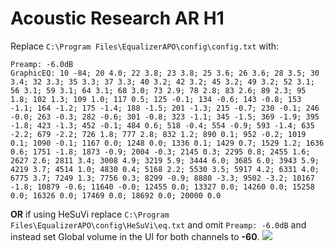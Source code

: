 # Acoustic Research AR H1
Replace `C:\Program Files\EqualizerAPO\config\config.txt` with:
```
Preamp: -6.0dB
GraphicEQ: 10 -84; 20 4.0; 22 3.8; 23 3.8; 25 3.6; 26 3.6; 28 3.5; 30 3.4; 32 3.3; 35 3.3; 37 3.3; 40 3.2; 42 3.2; 45 3.2; 49 3.2; 52 3.1; 56 3.1; 59 3.1; 64 3.1; 68 3.0; 73 2.9; 78 2.8; 83 2.6; 89 2.3; 95 1.8; 102 1.3; 109 1.0; 117 0.5; 125 -0.1; 134 -0.6; 143 -0.8; 153 -1.1; 164 -1.2; 175 -1.4; 188 -1.5; 201 -1.3; 215 -0.7; 230 -0.1; 246 -0.0; 263 -0.3; 282 -0.6; 301 -0.8; 323 -1.1; 345 -1.5; 369 -1.9; 395 -1.8; 423 -1.3; 452 -0.1; 484 0.6; 518 -0.4; 554 -0.9; 593 -1.4; 635 -2.2; 679 -2.2; 726 1.8; 777 2.8; 832 1.2; 890 0.1; 952 -0.2; 1019 0.1; 1090 -0.1; 1167 0.0; 1248 0.0; 1336 0.1; 1429 0.7; 1529 1.2; 1636 0.6; 1751 -1.8; 1873 -0.9; 2004 -0.3; 2145 0.3; 2295 0.8; 2455 1.6; 2627 2.6; 2811 3.4; 3008 4.9; 3219 5.9; 3444 6.0; 3685 6.0; 3943 5.9; 4219 3.7; 4514 1.0; 4830 0.4; 5168 2.2; 5530 3.5; 5917 4.2; 6331 4.0; 6775 3.7; 7249 1.3; 7756 0.3; 8299 -0.9; 8880 -3.3; 9502 -3.2; 10167 -1.8; 10879 -0.6; 11640 -0.0; 12455 0.0; 13327 0.0; 14260 0.0; 15258 0.0; 16326 0.0; 17469 0.0; 18692 0.0; 20000 0.0
```
**OR** if using HeSuVi replace `C:\Program Files\EqualizerAPO\config\HeSuVi\eq.txt` and omit `Preamp: -6.0dB` and instead set Global volume in the UI for both channels to **-60**.
![](https://raw.githubusercontent.com/jaakkopasanen/AutoEq/master/results/SBAF-Serious/innerfidelity/onear/Acoustic%20Research%20AR%20H1/Acoustic%20Research%20AR%20H1.png)